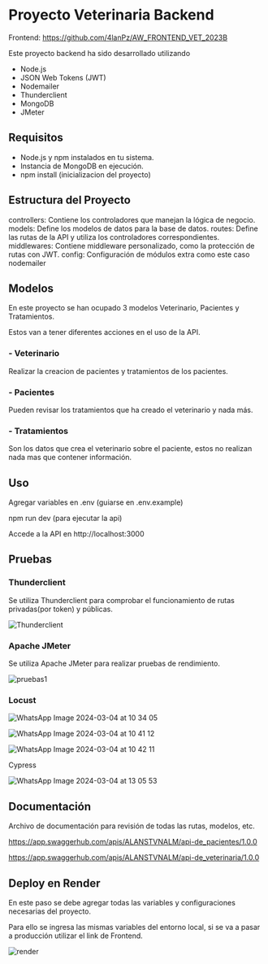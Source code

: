 # Proyecto Veterinaria Backend
Frontend: https://github.com/4lanPz/AW_FRONTEND_VET_2023B

Este proyecto backend ha sido desarrollado utilizando
- Node.js 
- JSON Web Tokens (JWT)
- Nodemailer
- Thunderclient
- MongoDB
- JMeter

## Requisitos
- Node.js y npm instalados en tu sistema.
- Instancia de MongoDB en ejecución.
- npm install (inicializacion del proyecto)

## Estructura del Proyecto
controllers: Contiene los controladores que manejan la lógica de negocio.
models: Define los modelos de datos para la base de datos.
routes: Define las rutas de la API y utiliza los controladores correspondientes.
middlewares: Contiene middleware personalizado, como la protección de rutas con JWT.
config: Configuración de módulos extra como este caso nodemailer

## Modelos

En este proyecto se han ocupado 3 modelos Veterinario, Pacientes y Tratamientos.

Estos van a tener diferentes acciones en el uso de la API.

### - Veterinario
Realizar la creacion de pacientes y tratamientos de los pacientes.

### - Pacientes
Pueden revisar los tratamientos que ha creado el veterinario y nada más.

### - Tratamientos
Son los datos que crea el veterinario sobre el paciente, estos no realizan nada mas que contener información.

## Uso
Agregar variables en .env (guiarse en .env.example)

npm run dev (para ejecutar la api)

Accede a la API en http://localhost:3000

## Pruebas
### Thunderclient
Se utiliza Thunderclient para comprobar el funcionamiento de rutas privadas(por token) y públicas.

![Thunderclient](https://github.com/4lanPz/AW_BACKEND_VET_2023B/assets/117743495/e9e8b783-2d07-4187-b6cd-602bac169e1a)


### Apache JMeter
Se utiliza Apache JMeter para realizar pruebas de rendimiento.

![pruebas1](https://github.com/4lanPz/AW_BACKEND_VET_2023B/assets/117743495/0595037d-6daf-4977-8934-807ecbd9a3e6)

### Locust

![WhatsApp Image 2024-03-04 at 10 34 05](https://github.com/4lanPz/AW_BACKEND_VET_2023B/assets/117743495/01dd1c7d-5856-4f2c-860a-bd5cc27d1357)

![WhatsApp Image 2024-03-04 at 10 41 12](https://github.com/4lanPz/AW_BACKEND_VET_2023B/assets/117743495/263640e2-778f-4371-87dd-4f0f06f07b51)

![WhatsApp Image 2024-03-04 at 10 42 11](https://github.com/4lanPz/AW_BACKEND_VET_2023B/assets/117743495/c26873d0-ef41-472c-88d1-be36482c9f37)

Cypress

![WhatsApp Image 2024-03-04 at 13 05 53](https://github.com/4lanPz/AW_BACKEND_VET_2023B/assets/117743495/2337c1f4-7f8c-4699-a2c5-57bc893ef032)

## Documentación
Archivo de documentación para revisión de todas las rutas, modelos, etc.

https://app.swaggerhub.com/apis/ALANSTVNALM/api-de_pacientes/1.0.0

https://app.swaggerhub.com/apis/ALANSTVNALM/api-de_veterinaria/1.0.0

## Deploy en Render
En este paso se debe agregar todas las variables y configuraciones necesarias del proyecto.

Para ello se ingresa las mismas variables del entorno local, si se va a pasar a producción utilizar el link de Frontend.

![render](https://github.com/4lanPz/AW_BACKEND_VET_2023B/assets/117743495/833195e0-e081-4d29-8241-529ba12772ca)
